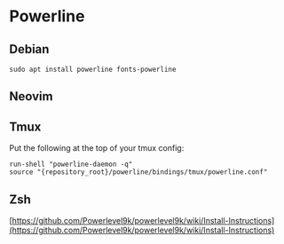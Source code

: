 # Powerline

## Debian

`sudo apt install powerline fonts-powerline`

## Neovim

## Tmux

Put the following at the top of your tmux config:

```
run-shell "powerline-daemon -q"
source "{repository_root}/powerline/bindings/tmux/powerline.conf"
```

## Zsh

[https://github.com/Powerlevel9k/powerlevel9k/wiki/Install-Instructions](https://github.com/Powerlevel9k/powerlevel9k/wiki/Install-Instructions)
